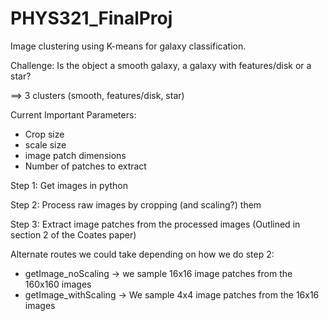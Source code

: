 # PHYS321_FinalProj

Image clustering using K-means for galaxy classification. 

Challenge: Is the object a smooth galaxy, a galaxy with features/disk or a star?

==> 3 clusters (smooth, features/disk, star)

Current Important Parameters:
- Crop size 
- scale size
- image patch dimensions
- Number of patches to extract

Step 1: Get images in python 

Step 2: Process raw images by cropping (and scaling?) them

Step 3: Extract image patches from the processed images (Outlined in section 2 of the Coates paper)

  Alternate routes we could take depending on how we do step 2:
  - getImage_noScaling -> we sample 16x16 image patches from the 160x160 images
  - getImage_withScaling -> We sample 4x4 image patches from the 16x16 images
  
  
